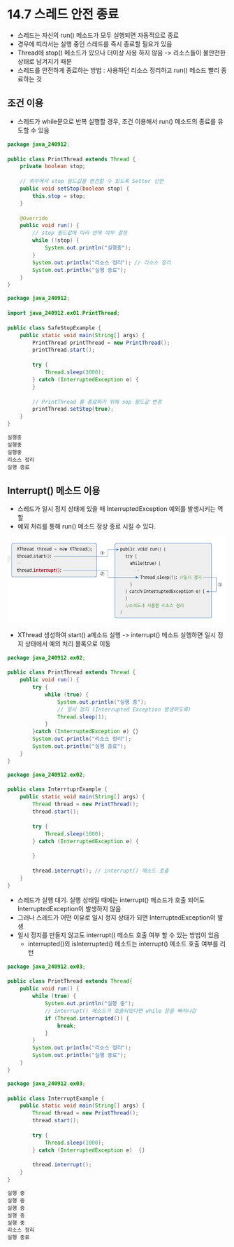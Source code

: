 # 14.7 스레드 안전 종료
- 스레드는 자신의 run() 메소드가 모두 실행되면 자동적으로 종료
- 경우에 띠라서는 실행 중인 스레드를 즉시 종료할 필요가 있음
- Thread에 stop() 메소드가 있으나 더이상 사용 하지 않음 -> 리소스들이 불안전한 상태로 남겨지기 때문
- 스레드를 안전하게 종료하는 방법 : 사용하던 리소스 정리하고 run() 메소드 빨리 종료하는 것

## 조건 이용
- 스레드가 while문으로 반복 실행할 경우, 조건 이용해서 run() 메소드의 종료를 유도할 수 있음

```java
package java_240912;

public class PrintThread extends Thread {
    private boolean stop;

    // 외부에서 stop 필드값을 변견할 수 있도록 Setter 선언
    public void setStop(boolean stop) {
        this.stop = stop;
    }

    @Override
    public void run() {
        // stop 필드값에 따라 반복 여부 결정
        while (!stop) {
            System.out.println("실행중");
        }
        System.out.println("리소스 정리"); // 리소스 정리
        System.out.println("실행 종료");
    }
}

```

```java
package java_240912;

import java_240912.ex01.PrintThread;

public class SafeStopExample {
    public static void main(String[] args) {
        PrintThread printThread = new PrintThread();
        printThread.start();

        try {
            Thread.sleep(3000);
        } catch (InterruptedException e) {
        }

        // PrintThread 를 종료하기 위해 sop 필드값 변경
        printThread.setStop(true);
    }
}

```

```java
실행중
실행중
실행중
리소스 정리
실행 종료
```

## Interrupt() 메소드 이용
- 스레드가 일시 정지 상태에 있을 때 InterruptedException 예외를 발생시키는 역할
- 예외 처리를 통해 run() 메소드 정상 종료 시킬 수 있다.

![img.png](img.png)

- XThread 생성하여 start() a메소드 실행 -> interrupt() 메소드 실행하면 일시 정지 상태에서 예외 처리 블록으로 이동

```java
package java_240912.ex02;

public class PrintThread extends Thread {
    public void run() {
        try {
            while (true) {
                System.out.println("실행 중");
                // 일시 정지 (Interrupted Exception 발생하도록)
                Thread.sleep(1);
            }
        }catch (InterruptedException e) {}
        System.out.println("리소스 정리");
        System.out.println("실행 종료");
    }
}

```

```java
package java_240912.ex02;

public class InterrtuprExample {
    public static void main(String[] args) {
        Thread thread = new PrintThread();
        thread.start();

        try {
            Thread.sleep(1000);
        } catch (InterruptedException e) {

        }

        thread.interrupt(); // interrupt() 메소드 호출
    }
}

```

- 스레드가 실행 대기. 실행 상태일 때에는 interrupt() 메소드가 호출 되어도 InterruptedException이 발생하지 않음
- 그러나 스레드가 어떤 이유로 일시 정지 상태가 되면 InterruptedException이 발생
- 일시 정지를 만들지 않고도 interrupt() 메소드 호출 여부 할 수 있는 방법이 있음
  - interrupted()외 isInterrupted() 메소드는 interrupt() 메소드 호출 여부를 리턴

```java
package java_240912.ex03;

public class PrintThread extends Thread{
    public void run() {
        while (true) {
            System.out.println("실행 중");
            // interrupt() 메소드가 호출되었다면 while 문을 빠져나감
            if (Thread.interrupted()) {
                break;
            }
        }
        System.out.println("리소스 정리");
        System.out.println("실행 종료");
    }
}

```

```java
package java_240912.ex03;

public class InterruptExample {
    public static void main(String[] args) {
        Thread thread = new PrintThread();
        thread.start();

        try {
            Thread.sleep(1000);
        } catch (InterruptedException e)  {}

        thread.interrupt();
    }
}

```

```java
실행 중
실행 중
실행 중
실행 중
실행 중
리소스 정리
실행 종료
```